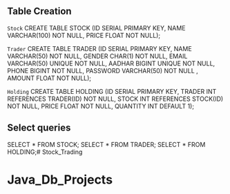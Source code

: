 ## Table Creation

`Stock`
CREATE TABLE STOCK (ID SERIAL PRIMARY KEY, NAME VARCHAR(100) NOT NULL, PRICE FLOAT NOT NULL);

`Trader`
CREATE TABLE TRADER (ID SERIAL PRIMARY KEY, NAME VARCHAR(50) NOT NULL, GENDER CHAR(1) NOT NULL, EMAIL VARCHAR(50) UNIQUE NOT NULL, AADHAR BIGINT UNIQUE NOT NULL, PHONE BIGINT NOT NULL, PASSWORD VARCHAR(50) NOT NULL , AMOUNT FLOAT NOT NULL);

`Holding`
CREATE TABLE HOLDING (ID SERIAL PRIMARY KEY, TRADER INT REFERENCES TRADER(ID) NOT NULL, STOCK INT REFERENCES STOCK(ID) NOT NULL, PRICE FLOAT NOT NULL, QUANTITY INT DEFAULT 1);

## Select queries       
SELECT * FROM STOCK; SELECT * FROM TRADER; SELECT * FROM HOLDING;# Stock_Trading
# Java_Db_Projects
